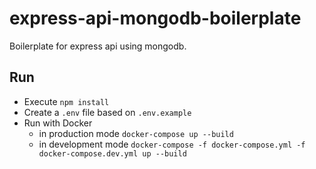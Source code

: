 # express-api-mongodb-boilerplate
Boilerplate for express api using mongodb.

## Run

* Execute `npm install`
* Create a `.env` file based on `.env.example`
* Run with Docker
  * in production mode `docker-compose up --build`
  * in development mode `docker-compose -f docker-compose.yml -f docker-compose.dev.yml up --build`
